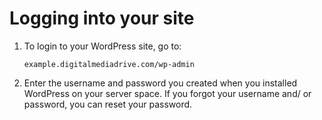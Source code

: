 # Logging into your site

1. To login to your WordPress site, go to:

    `example.digitalmediadrive.com/wp-admin`

2. Enter the username and password you created when you installed WordPress on your server space. If you forgot your username and/ or password, you can reset your password. 

